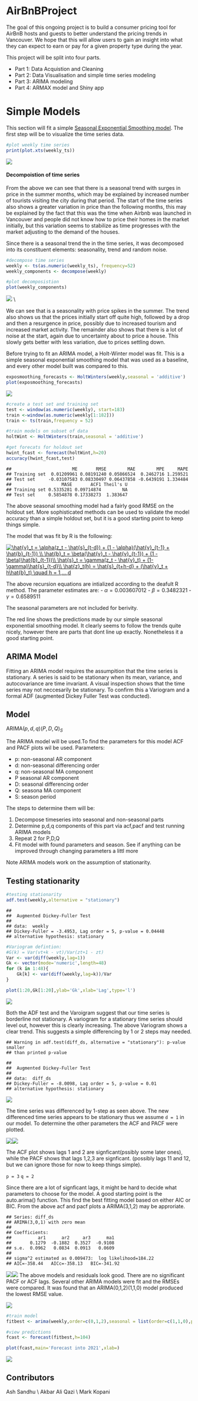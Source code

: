 AirBnBProject
=============

The goal of this ongoing project is to build a consumer pricing tool for AirBnB hosts and guests to better understand the pricing trends in Vancouver. We hope that this will allow users to gain an insight into what they can expect to earn or pay for a given property type during the year.

This project will be split into four parts.

-   Part 1: Data Acquistion and Cleaning
-   Part 2: Data Visualisation and simple time series modeling
-   Part 3: ARIMA modeling
-   Part 4: ARMAX model and Shiny app

Simple Models
=============

This section will fit a simple [Seasonal Exponential Smoothing model](https://en.wikipedia.org/wiki/Exponential_smoothing).
The first step will be to visualize the time series data.

``` r
#plot weekly time series
print(plot.xts(weekly_ts))
```

![](AirBnBProject_files/figure-markdown_github/unnamed-chunk-2-1.png)




#### Decompoistion of time series

From the above we can see that there is a seasonal trend with surges in price in the summer months, which may be explained by increased number of tourists visiting the city during that period. The start of the time series also shows a greater variation in price than the following months, this may be explained by the fact that this was the time when Airbnb was launched in Vancouver and people did not know how to price their homes in the market initially, but this variation seems to stabilize as time progresses with the market adjusting to the demand of the houses.

Since there is a seasonal trend the in the time series, it was decomposed into its constituent elements: seasonality, trend and random noise.

``` r
#decompose time series
weekly <- ts(as.numeric(weekly_ts), frequency=52)
weekly_components <- decompose(weekly)

#plot decomposistion
plot(weekly_components)
```

![](AirBnBProject_files/figure-markdown_github/unnamed-chunk-3-1.png) \

We can see that is a seasonality with price spikes in the summer. The trend also shows us that the prices initially start off quite high, followed by a drop and then a resurgence in price, possibly due to increased tourism and increased market activity. The remainder also shows that there is a lot of noise at the start, again due to uncertainty about to price a house. This slowly gets better with less variation, due to prices settling down.

Before trying to fit an ARIMA model, a Holt-Winter model was fit. This is a simple seasonal exponential smoothing model that was used as a baseline, and every other model built was compared to this.

``` r
exposmoothing_forecasts <- HoltWinters(weekly,seasonal = 'additive')
plot(exposmoothing_forecasts)
```

![](AirBnBProject_files/figure-markdown_github/unnamed-chunk-4-1.png)

``` r
#create a test set and training set
test <- window(as.numeric(weekly), start=183)
train <-window(as.numeric(weekly[1:182]))
train <- ts(train,frequency = 52)

#train models on subset of data
holtWint <- HoltWinters(train,seasonal = 'additive')

#get forecats for holdout set
hwint_fcast <- forecast(holtWint,h=20)
accuracy(hwint_fcast,test)
```

    ##                       ME       RMSE        MAE        MPE     MAPE
    ## Training set  0.01209961 0.08191240 0.05866524  0.2462716 1.259521
    ## Test set     -0.03107583 0.08330497 0.06437858 -0.6439191 1.334484
    ##                   MASE       ACF1 Theil's U
    ## Training set 0.5335281 0.09714874        NA
    ## Test set     0.5854878 0.17338273  1.383647

The above seasonal smoothing model had a fairly good RMSE on the holdout set. More sophisticated methods can be used to validate the model accuracy than a simple holdout set, but it is a good starting point to keep things simple.

The model that was fit by R is the following:

<a href="https://www.codecogs.com/eqnedit.php?latex=\hat{v}_t&space;=&space;\alpha(z_t&space;-&space;\hat{s}_{t-d})&space;&plus;&space;(1&space;-&space;\alpha)(\hat{v}_{t-1}&space;&plus;&space;\hat{b}_{t-1})&space;\\&space;\hat{b}_t&space;=&space;\beta(\hat{v}_t&space;-&space;\hat{v}_{t-1})&space;&plus;&space;(1&space;-&space;\beta)\hat{b}_{t-1})\\&space;\hat{s}_t&space;=&space;\gamma(z_t&space;-&space;\hat{v}_t)&space;&plus;&space;(1-\gamma)\hat{s}_{t-d}\\&space;\hat{z}_t(h)&space;=&space;\hat{s}_{t&plus;h-d}&space;&plus;&space;(\hat{v}_t&space;&plus;&space;h\hat{b}_t)&space;\quad&space;h&space;=&space;1,...,d" target="_blank"><img src="https://latex.codecogs.com/gif.latex?\hat{v}_t&space;=&space;\alpha(z_t&space;-&space;\hat{s}_{t-d})&space;&plus;&space;(1&space;-&space;\alpha)(\hat{v}_{t-1}&space;&plus;&space;\hat{b}_{t-1})&space;\\&space;\hat{b}_t&space;=&space;\beta(\hat{v}_t&space;-&space;\hat{v}_{t-1})&space;&plus;&space;(1&space;-&space;\beta)\hat{b}_{t-1})\\&space;\hat{s}_t&space;=&space;\gamma(z_t&space;-&space;\hat{v}_t)&space;&plus;&space;(1-\gamma)\hat{s}_{t-d}\\&space;\hat{z}_t(h)&space;=&space;\hat{s}_{t&plus;h-d}&space;&plus;&space;(\hat{v}_t&space;&plus;&space;h\hat{b}_t)&space;\quad&space;h&space;=&space;1,...,d" title="\hat{v}_t = \alpha(z_t - \hat{s}_{t-d}) + (1 - \alpha)(\hat{v}_{t-1} + \hat{b}_{t-1}) \\ \hat{b}_t = \beta(\hat{v}_t - \hat{v}_{t-1}) + (1 - \beta)\hat{b}_{t-1})\\ \hat{s}_t = \gamma(z_t - \hat{v}_t) + (1-\gamma)\hat{s}_{t-d}\\ \hat{z}_t(h) = \hat{s}_{t+h-d} + (\hat{v}_t + h\hat{b}_t) \quad h = 1,...,d" /></a>

The above recursion equations are intialized according to the deafult R method. The parameter estimates are: - *α* = 0.003607012 - *β* = 0.3482321 - *γ* = 0.6589511

The seasonal parameters are not included for berivity. 

The red line shows the predictions made by our simple seasonal exponential smoothing model. It clearly seems to follow the trends quite nicely, however there are parts that dont line up exactly. Nonetheless it a good starting point.

ARIMA Model
-----------

Fitting an ARIMA model requires the assumpition that the time series is stationary. A series is said to be stationary when its mean, variance, and autocovariance are time invariant. A visual inspection shows that the time series may not neccesarily be stationary. To confirm this a Variogram and a formal ADF (augmented Dickey Fuller Test was conducted).

Model
-----

ARIMA(*p*, *d*, *q*)(*P*, *D*, *Q*)<sub>*S*</sub>

The ARIMA model will be used.To find the parameters for this model ACF and PACF plots wil be used. Parameters:

- p: non-seasonal AR component 
- d: non-seasonal differencing order
- q: non-seasonal MA component 
- P seasonal AR component
- D: seasonal differencing order 
- Q: seasona MA component
- S: season period

The steps to determine them will be:

1.  Decompose timeseries into seasonal and non-seasonal parts
2.  Determine p,d,q components of this part via acf,pacf and test running ARIMA models
3.  Repeat 2 for P,D,Q
4.  Fit model with found parameters and season. See if anything can be improved through changing parameters a littl more

Note ARIMA models work on the assumption of stationarity.

Testing stationarity
--------------------

``` r
#testing stationarity
adf.test(weekly,alternative = "stationary")
```

    ## 
    ##  Augmented Dickey-Fuller Test
    ## 
    ## data:  weekly
    ## Dickey-Fuller = -3.4953, Lag order = 5, p-value = 0.04448
    ## alternative hypothesis: stationary

``` r
#Variogram defintion: 
#G(k) = Var(vt+k - vt)/Var(zt+1 - zt)
Var <- var(diff(weekly,lag=1))
Gk <- vector(mode='numeric',length=48)
for (k in 1:48){
    Gk[k] <- var(diff(weekly,lag=k))/Var
}

plot(1:20,Gk[1:20],ylab='Gk',xlab='Lag',type='l')
```

![](AirBnBProject_files/figure-markdown_github/unnamed-chunk-5-1.png)

Both the ADF test and the Varoigram suggest that our time series is borderline not stationary. A variogram for a stationary time series should level out, however this is clearly increasing. The above Variogram shows a clear trend. This suggests a simple differencing by 1 or 2 steps may needed.

    ## Warning in adf.test(diff_ds, alternative = "stationary"): p-value smaller
    ## than printed p-value

    ## 
    ##  Augmented Dickey-Fuller Test
    ## 
    ## data:  diff_ds
    ## Dickey-Fuller = -8.0098, Lag order = 5, p-value = 0.01
    ## alternative hypothesis: stationary

![](AirBnBProject_files/figure-markdown_github/unnamed-chunk-6-1.png) 

The time series was differenced by 1-step as seen above. The new differenced time series appears to be stationary thus we assume `d = 1` in our model. To determine the other parameters the ACF and PACF were plotted.

![](AirBnBProject_files/figure-markdown_github/unnamed-chunk-7-1.png)![](AirBnBProject_files/figure-markdown_github/unnamed-chunk-7-2.png)

The ACF plot shows lags 1 and 2 are signficant(pssibly some later ones), while the PACF shows that lags 1,2,3 are signficant. (possibly lags 11 and 12, but we can ignore those for now to keep things simple).

`p = 3` `q = 2`

Since there are a lot of signficant lags, it might be hard to decide what parameters to choose for the model. A good starting point is the auto.arima() function. This find the best fitting model based on either AIC or BIC. From the above acf and pacf plots a ARIMA(3,1,2) may be approriate.

    ## Series: diff_ds 
    ## ARIMA(3,0,1) with zero mean 
    ## 
    ## Coefficients:
    ##          ar1      ar2     ar3      ma1
    ##       0.1279  -0.1882  0.3527  -0.9108
    ## s.e.  0.0962   0.0834  0.0913   0.0609
    ## 
    ## sigma^2 estimated as 0.009473:  log likelihood=184.22
    ## AIC=-358.44   AICc=-358.13   BIC=-341.92

![](AirBnBProject_files/figure-markdown_github/unnamed-chunk-8-1.png)![](AirBnBProject_files/figure-markdown_github/unnamed-chunk-8-2.png) 
The above models and residuals look good. There are no significant PACF or ACF lags. Several other ARIMA models were fit and the RMSEs were compared. It was found that an ARIMA(0,1,2)(1,1,0) model produced the lowest RMSE value.

![](AirBnBProject_files/figure-markdown_github/unnamed-chunk-9-1.png)

``` r
#train model
fitbest <- arima(weekly,order=c(0,1,2),seasonal = list(order=c(1,1,0),period=52),method='CSS')

#view predictions
fcast <- forecast(fitbest,h=104)

plot(fcast,main='Forecast into 2021',xlab=)
```

![](AirBnBProject_files/figure-markdown_github/unnamed-chunk-10-1.png)

Contributors
------------

Ash Sandhu \\ Akbar Ali Qazi \\ Mark Kopani

